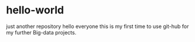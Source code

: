 # hello-world
just another repository
hello everyone this is my first time to use git-hub for my further Big-data projects.

